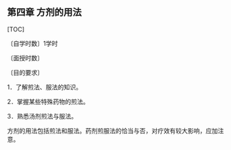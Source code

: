 ## 第四章    方剂的用法

[TOC]

〔自学时数〕1学时

〔面授时数〕

〔目的要求〕

1．了解煎法、服法的知识。

2．掌握某些特殊药物的煎法。

3．熟悉汤剂煎法与服法。

方剂的用法包括煎法和服法。药剂煎服法的恰当与否，对疗效有较大影响，应加注意。
